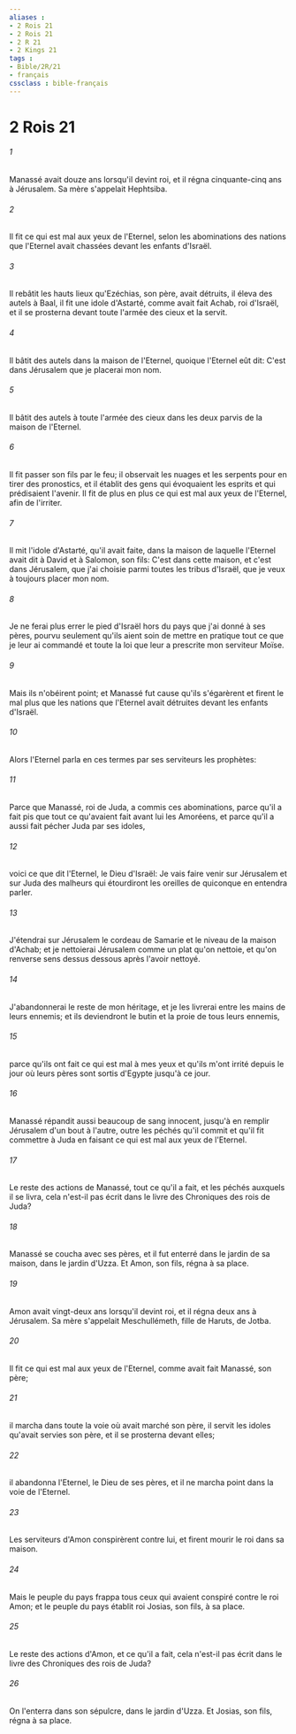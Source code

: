 ```yaml
---
aliases : 
- 2 Rois 21
- 2 Rois 21
- 2 R 21
- 2 Kings 21
tags : 
- Bible/2R/21
- français
cssclass : bible-français
---
```


# 2 Rois 21

###### 1
Manassé avait douze ans lorsqu'il devint roi, et il régna cinquante-cinq ans à Jérusalem. Sa mère s'appelait Hephtsiba.
###### 2
Il fit ce qui est mal aux yeux de l'Eternel, selon les abominations des nations que l'Eternel avait chassées devant les enfants d'Israël.
###### 3
Il rebâtit les hauts lieux qu'Ezéchias, son père, avait détruits, il éleva des autels à Baal, il fit une idole d'Astarté, comme avait fait Achab, roi d'Israël, et il se prosterna devant toute l'armée des cieux et la servit.
###### 4
Il bâtit des autels dans la maison de l'Eternel, quoique l'Eternel eût dit: C'est dans Jérusalem que je placerai mon nom.
###### 5
Il bâtit des autels à toute l'armée des cieux dans les deux parvis de la maison de l'Eternel.
###### 6
Il fit passer son fils par le feu; il observait les nuages et les serpents pour en tirer des pronostics, et il établit des gens qui évoquaient les esprits et qui prédisaient l'avenir. Il fit de plus en plus ce qui est mal aux yeux de l'Eternel, afin de l'irriter.
###### 7
Il mit l'idole d'Astarté, qu'il avait faite, dans la maison de laquelle l'Eternel avait dit à David et à Salomon, son fils: C'est dans cette maison, et c'est dans Jérusalem, que j'ai choisie parmi toutes les tribus d'Israël, que je veux à toujours placer mon nom.
###### 8
Je ne ferai plus errer le pied d'Israël hors du pays que j'ai donné à ses pères, pourvu seulement qu'ils aient soin de mettre en pratique tout ce que je leur ai commandé et toute la loi que leur a prescrite mon serviteur Moïse.
###### 9
Mais ils n'obéirent point; et Manassé fut cause qu'ils s'égarèrent et firent le mal plus que les nations que l'Eternel avait détruites devant les enfants d'Israël.
###### 10
Alors l'Eternel parla en ces termes par ses serviteurs les prophètes:
###### 11
Parce que Manassé, roi de Juda, a commis ces abominations, parce qu'il a fait pis que tout ce qu'avaient fait avant lui les Amoréens, et parce qu'il a aussi fait pécher Juda par ses idoles,
###### 12
voici ce que dit l'Eternel, le Dieu d'Israël: Je vais faire venir sur Jérusalem et sur Juda des malheurs qui étourdiront les oreilles de quiconque en entendra parler.
###### 13
J'étendrai sur Jérusalem le cordeau de Samarie et le niveau de la maison d'Achab; et je nettoierai Jérusalem comme un plat qu'on nettoie, et qu'on renverse sens dessus dessous après l'avoir nettoyé.
###### 14
J'abandonnerai le reste de mon héritage, et je les livrerai entre les mains de leurs ennemis; et ils deviendront le butin et la proie de tous leurs ennemis,
###### 15
parce qu'ils ont fait ce qui est mal à mes yeux et qu'ils m'ont irrité depuis le jour où leurs pères sont sortis d'Egypte jusqu'à ce jour.
###### 16
Manassé répandit aussi beaucoup de sang innocent, jusqu'à en remplir Jérusalem d'un bout à l'autre, outre les péchés qu'il commit et qu'il fit commettre à Juda en faisant ce qui est mal aux yeux de l'Eternel.
###### 17
Le reste des actions de Manassé, tout ce qu'il a fait, et les péchés auxquels il se livra, cela n'est-il pas écrit dans le livre des Chroniques des rois de Juda?
###### 18
Manassé se coucha avec ses pères, et il fut enterré dans le jardin de sa maison, dans le jardin d'Uzza. Et Amon, son fils, régna à sa place.
###### 19
Amon avait vingt-deux ans lorsqu'il devint roi, et il régna deux ans à Jérusalem. Sa mère s'appelait Meschullémeth, fille de Haruts, de Jotba.
###### 20
Il fit ce qui est mal aux yeux de l'Eternel, comme avait fait Manassé, son père;
###### 21
il marcha dans toute la voie où avait marché son père, il servit les idoles qu'avait servies son père, et il se prosterna devant elles;
###### 22
il abandonna l'Eternel, le Dieu de ses pères, et il ne marcha point dans la voie de l'Eternel.
###### 23
Les serviteurs d'Amon conspirèrent contre lui, et firent mourir le roi dans sa maison.
###### 24
Mais le peuple du pays frappa tous ceux qui avaient conspiré contre le roi Amon; et le peuple du pays établit roi Josias, son fils, à sa place.
###### 25
Le reste des actions d'Amon, et ce qu'il a fait, cela n'est-il pas écrit dans le livre des Chroniques des rois de Juda?
###### 26
On l'enterra dans son sépulcre, dans le jardin d'Uzza. Et Josias, son fils, régna à sa place.
